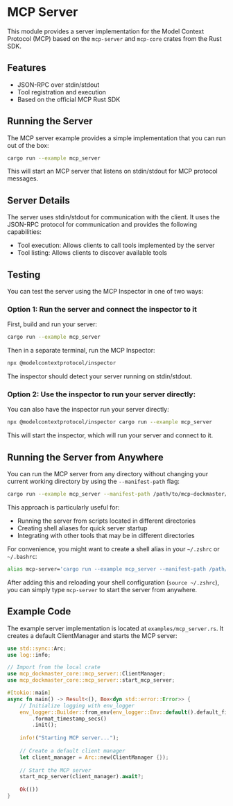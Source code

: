# MCP Server

This module provides a server implementation for the Model Context Protocol (MCP) based on the `mcp-server` and `mcp-core` crates from the Rust SDK.

## Features

- JSON-RPC over stdin/stdout
- Tool registration and execution
- Based on the official MCP Rust SDK

## Running the Server

The MCP server example provides a simple implementation that you can run out of the box:

```bash
cargo run --example mcp_server
```

This will start an MCP server that listens on stdin/stdout for MCP protocol messages.

## Server Details

The server uses stdin/stdout for communication with the client. It uses the JSON-RPC protocol for communication and provides the following capabilities:

- Tool execution: Allows clients to call tools implemented by the server
- Tool listing: Allows clients to discover available tools

## Testing

You can test the server using the MCP Inspector in one of two ways:

### Option 1: Run the server and connect the inspector to it

First, build and run your server:
```bash
cargo run --example mcp_server
```

Then in a separate terminal, run the MCP Inspector:
```bash
npx @modelcontextprotocol/inspector
```

The inspector should detect your server running on stdin/stdout.

### Option 2: Use the inspector to run your server directly:

You can also have the inspector run your server directly:
```bash
npx @modelcontextprotocol/inspector cargo run --example mcp_server
```

This will start the inspector, which will run your server and connect to it.

## Running the Server from Anywhere

You can run the MCP server from any directory without changing your current working directory by using the `--manifest-path` flag:

```bash
cargo run --example mcp_server --manifest-path /path/to/mcp-dockmaster/libs/mcp-core/Cargo.toml
```

This approach is particularly useful for:
- Running the server from scripts located in different directories
- Creating shell aliases for quick server startup
- Integrating with other tools that may be in different directories

For convenience, you might want to create a shell alias in your `~/.zshrc` or `~/.bashrc`:

```bash
alias mcp-server='cargo run --example mcp_server --manifest-path /path/to/mcp-dockmaster/libs/mcp-core/Cargo.toml'
```

After adding this and reloading your shell configuration (`source ~/.zshrc`), you can simply type `mcp-server` to start the server from anywhere.

## Example Code

The example server implementation is located at `examples/mcp_server.rs`. It creates a default ClientManager and starts the MCP server:

```rust
use std::sync::Arc;
use log::info;

// Import from the local crate
use mcp_dockmaster_core::mcp_server::ClientManager;
use mcp_dockmaster_core::mcp_server::start_mcp_server;

#[tokio::main]
async fn main() -> Result<(), Box<dyn std::error::Error>> {
    // Initialize logging with env_logger
    env_logger::Builder::from_env(env_logger::Env::default().default_filter_or("info"))
        .format_timestamp_secs()
        .init();
    
    info!("Starting MCP server...");
    
    // Create a default client manager
    let client_manager = Arc::new(ClientManager {});
    
    // Start the MCP server
    start_mcp_server(client_manager).await?;
    
    Ok(())
} 